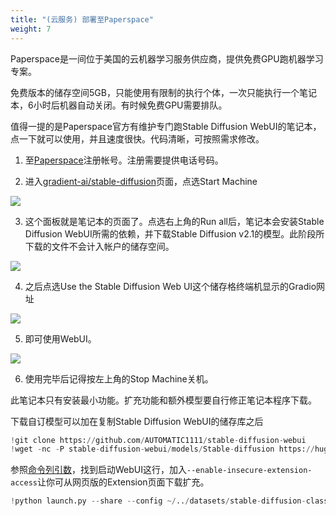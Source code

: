 ```yaml
---
title: "(云服务) 部署至Paperspace"
weight: 7
---
```


Paperspace是一间位于美国的云机器学习服务供应商，提供免费GPU跑机器学习专案。

免费版本的储存空间5GB，只能使用有限制的执行个体，一次只能执行一个笔记本，6小时后机器自动关闭。有时候免费GPU需要排队。

值得一提的是Paperspace官方有维护专门跑Stable Diffusion WebUI的笔记本，点一下就可以使用，并且速度很快。代码清晰，可按照需求修改。


1. 至[Paperspace](https://www.paperspace.com/)注册帐号。注册需要提供电话号码。

2. 进入[gradient-ai/stable-diffusion](https://console.paperspace.com/github/gradient-ai/stable-diffusion?machine=Free-GPU&ref=blog.paperspace.com)页面，点选Start Machine

![](/posts/stable-diffusion-webui-manuals/images/Screenshot_20230421_205429.webp)

3. 这个面板就是笔记本的页面了。点选右上角的Run all后，笔记本会安装Stable Diffusion WebUI所需的依赖，并下载Stable Diffusion v2.1的模型。此阶段所下载的文件不会计入帐户的储存空间。

![](/posts/stable-diffusion-webui-manuals/images/Screenshot_20230421_210700.webp)


4. 之后点选Use the Stable Diffusion Web UI这个储存格终端机显示的Gradio网址

![](/posts/stable-diffusion-webui-manuals/images/Screenshot_20230421_202838.webp)


5. 即可使用WebUI。

![](/posts/stable-diffusion-webui-manuals/images/Screenshot_20230421_204541.webp)

6. 使用完毕后记得按左上角的Stop Machine关机。


此笔记本只有安装最小功能。扩充功能和额外模型要自行修正笔记本程序下载。

下载自订模型可以加在复制Stable Diffusion WebUI的储存库之后
```python
!git clone https://github.com/AUTOMATIC1111/stable-diffusion-webui
!wget -nc -P stable-diffusion-webui/models/Stable-diffusion https://huggingface.co/andite/anything-v4.0/resolve/main/anything-v4.5-pruned.safetensors
```

参照[命令列引数](/posts/stable-diffusion-webui-manuals/installation/command-line-arguments-and-settings/)，找到启动WebUI这行，加入`--enable-insecure-extension-access`让你可从网页版的Extension页面下载扩充。
```python
!python launch.py --share --config ~/../datasets/stable-diffusion-classic-v2/768-v-ema.yaml --ckpt ~/../datasets/stable-diffusion-classic-v2/768-v-ema.ckpt --enable-insecure-extension-access
```
